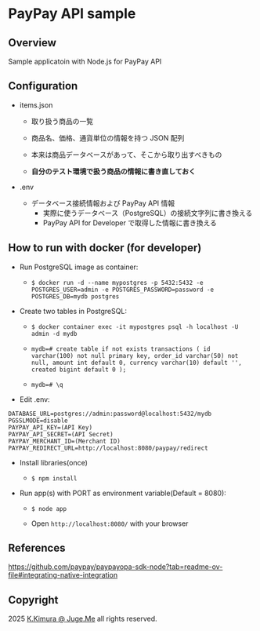 # PayPay API sample

## Overview

Sample applicatoin with Node.js for PayPay API


## Configuration

- items.json
  - 取り扱う商品の一覧
  - 商品名、価格、通貨単位の情報を持つ JSON 配列
  - 本来は商品データベースがあって、そこから取り出すべきもの

  - **自分のテスト環境で扱う商品の情報に書き直しておく**

- .env
  - データベース接続情報および PayPay API 情報
    - 実際に使うデータベース（PostgreSQL）の接続文字列に書き換える
    - PayPay API for Developer で取得した情報に書き換える


## How to run with docker (for developer)

- Run PostgreSQL image as container:

  - `$ docker run -d --name mypostgres -p 5432:5432 -e POSTGRES_USER=admin -e POSTGRES_PASSWORD=password -e POSTGRES_DB=mydb postgres`

- Create two tables in PostgreSQL:

  - `$ docker container exec -it mypostgres psql -h localhost -U admin -d mydb`

  - `mydb=# create table if not exists transactions ( id varchar(100) not null primary key, order_id varchar(50) not null, amount int default 0, currency varchar(10) default '', created bigint default 0 );`

  - `mydb=# \q`

- Edit .env:

```
DATABASE_URL=postgres://admin:password@localhost:5432/mydb
PGSSLMODE=disable
PAYPAY_API_KEY=(API Key)
PAYPAY_API_SECRET=(API Secret)
PAYPAY_MERCHANT_ID=(Merchant ID)
PAYPAY_REDIRECT_URL=http://localhost:8080/paypay/redirect
```

- Install libraries(once)
  - `$ npm install`

- Run app(s) with PORT as environment variable(Default = 8080):

  - `$ node app`

  - Open `http://localhost:8080/` with your browser


## References

https://github.com/paypay/paypayopa-sdk-node?tab=readme-ov-file#integrating-native-integration


## Copyright

2025 [K.Kimura @ Juge.Me](https://github.com/dotnsf) all rights reserved.

